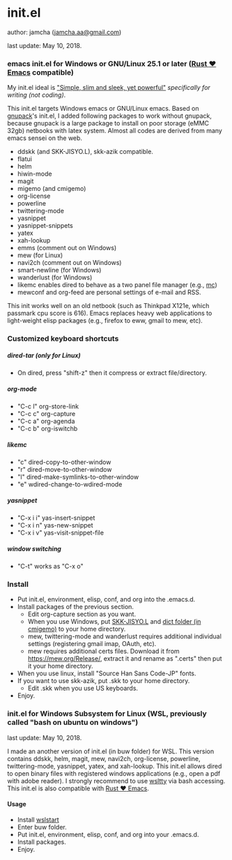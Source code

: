 # init.el
author: jamcha (jamcha.aa@gmail.com)

last update: May 10, 2018.

### emacs init.el for Windows or GNU/Linux 25.1 or later ([Rust :heart: Emacs](https://github.com/wilfred/remacs) compatible)

My init.el ideal is ["Simple, slim and sleek, yet powerful"](http://scribes.sourceforge.net/) _specifically for writing (not coding)_.

This init.el targets Windows emacs or GNU/Linux emacs. Based on [gnupack](http://gnupack.osdn.jp/docs/latest/UsersGuide.html)'s init.el, I added following packages to work without gnupack, because gnupack is a large package to install on poor storage (eMMC 32gb) netbooks with latex system. Almost all codes are derived from many emacs sensei on the web.

- ddskk (and SKK-JISYO.L), skk-azik compatible.
- flatui
- helm
- hiwin-mode
- magit
- migemo (and cmigemo)
- org-license
- powerline
- twittering-mode
- yasnippet
- yasnippet-snippets
- yatex
- xah-lookup
- emms (comment out on Windows)
- mew (for Linux)
- navi2ch (comment out on Windows)
- smart-newline (for Windows)
- wanderlust (for Windows)
- likemc enables dired to behave as a two panel file manager (e.g., [mc](https://github.com/MidnightCommander/mc))
- mewconf and org-feed are personal settings of e-mail and RSS.

This init works well on an old netbook (such as Thinkpad X121e, which passmark cpu score is 616). Emacs replaces heavy web applications to light-weight elisp packages (e.g., firefox to eww, gmail to mew, etc). 

### Customized keyboard shortcuts
##### dired-tar (only for Linux)
- On dired, press "shift-z" then it compress or extract file/directory.

##### org-mode
- "C-c l" org-store-link
- "C-c c" org-capture
- "C-c a" org-agenda
- "C-c b" org-iswitchb

##### likemc
- "c" dired-copy-to-other-window
- "r" dired-move-to-other-window
- "l" dired-make-symlinks-to-other-window
- "e" wdired-change-to-wdired-mode

##### yasnippet
- "C-x i i" yas-insert-snippet
- "C-x i n" yas-new-snippet
- "C-x i v" yas-visit-snippet-file

##### window switching
- "C-t" works as "C-x o"

### Install
- Put init.el, environment, elisp, conf, and org into the .emacs.d.
- Install packages of the previous section.
  + Edit org-capture section as you want.
  + When you use Windows, put [SKK-JISYO.L](http://openlab.ring.gr.jp/skk/wiki/wiki.cgi?page=SKK%BC%AD%BD%F1#p7) and [dict folder (in cmigemo)](https://www.kaoriya.net/software/cmigemo/) to your home directory.
  + mew, twittering-mode and wanderlust requires additional individual settings (registering gmail imap, OAuth, etc).
  + mew requires additional certs files. Download it from https://mew.org/Release/, extract it and rename as ".certs" then put it your home directory.
- When you use linux, install "Source Han Sans Code-JP" fonts.
- If you want to use skk-azik, put .skk to your home directory.
  + Edit .skk when you use US keyboards.
- Enjoy.

### init.el for Windows Subsystem for Linux (WSL, previously called "bash on ubuntu on windows")
last update: May 10, 2018.

I made an another version of init.el (in buw folder) for WSL. This version contains ddskk, helm, magit, mew, navi2ch, org-license, powerline, twittering-mode, yasnippet, yatex, and xah-lookup. This init.el allows dired to open binary files with registered windows applications (e.g., open a pdf with adobe reader). I strongly recommend to use [wsltty](https://github.com/mintty/wsltty) via bash accessing. This init.el is also compatible with [Rust :heart: Emacs](https://github.com/wilfred/remacs).

#### Usage
- Install [wslstart](https://www49.atwiki.jp/ntemacs/pages/62.html)
- Enter buw folder.
- Put init.el, environment, elisp, conf, and org into your .emacs.d.
- Install packages.
- Enjoy.

